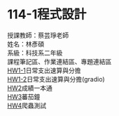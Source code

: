 # 114-1程式設計
授課教師：蔡芸琤老師  
姓名：林彥碩  
系級：科技系二年級  
課程筆記區、作業連結區、專題連結區  
[HW1-1](https://github.com/LinYenShou/114-1/blob/main/HW1.ipynb)日常支出速算與分擔  
[HW1-2](https://github.com/LinYenShou/114-1/blob/main/HW1_2gradio.ipynb)日常支出速算與分擔(gradio)  
[HW2](https://github.com/LinYenShou/114-1/blob/main/HW2_成績一本通.ipynb)成績一本通  
[HW3](https://github.com/LinYenShou/114-1/blob/main/蕃茄鐘.ipynb)蕃茄鐘  
[HW4](https://github.com/LinYenShou/114-1/blob/main/%E7%88%AC%E8%9F%B2%E6%B8%AC%E8%A9%A6.ipynb)爬蟲測試  

